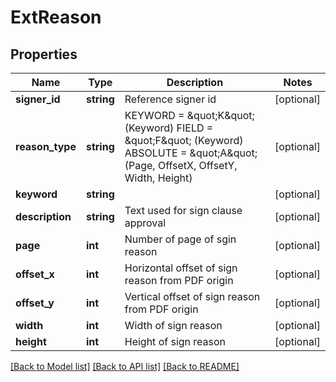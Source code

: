 # ExtReason

## Properties
Name | Type | Description | Notes
------------ | ------------- | ------------- | -------------
**signer_id** | **string** | Reference signer id | [optional] 
**reason_type** | **string** | KEYWORD &#x3D; \&quot;K\&quot; (Keyword)  FIELD &#x3D; \&quot;F\&quot; (Keyword)  ABSOLUTE &#x3D; \&quot;A\&quot; (Page, OffsetX, OffsetY, Width, Height) | [optional] 
**keyword** | **string** |  | [optional] 
**description** | **string** | Text used for sign clause approval | [optional] 
**page** | **int** | Number of page of sgin reason | [optional] 
**offset_x** | **int** | Horizontal offset of sign reason from PDF origin | [optional] 
**offset_y** | **int** | Vertical offset of sign reason from PDF origin | [optional] 
**width** | **int** | Width of sign reason | [optional] 
**height** | **int** | Height of sign reason | [optional] 

[[Back to Model list]](../../README.md#documentation-for-models) [[Back to API list]](../../README.md#documentation-for-api-endpoints) [[Back to README]](../../README.md)

